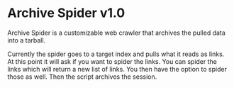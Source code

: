 # Archive Spider v1.0 

Archive Spider is a customizable web crawler that
archives the pulled data into a tarball.

Currently the spider goes to a target index and
pulls what it reads as links. At this point it
will ask if you want to spider the links. You can
spider the links which will return a new list of links.
You then have the option to spider those as well. 
Then the script archives the session.
